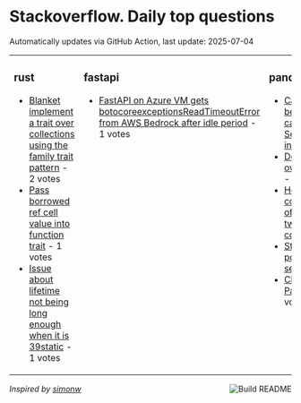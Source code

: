# Stackoverflow. Daily top questions 

Automatically updates via GitHub Action, last update: <!-- date starts -->2025-07-04<!-- date ends -->


<table><tr><td valign="top" width="33%">

### rust
<!-- rust starts -->
* [Blanket implement a trait over collections using the family trait pattern](https://stackoverflow.com/questions/79689578/blanket-implement-a-trait-over-collections-using-the-family-trait-pattern) - 2 votes
* [Pass borrowed ref cell value into function trait](https://stackoverflow.com/questions/79690499/pass-borrowed-ref-cell-value-into-function-trait) - 1 votes
* [Issue about lifetime not being long enough when it is 39static](https://stackoverflow.com/questions/79690038/issue-about-lifetime-not-being-long-enough-when-it-is-static) - 1 votes
<!-- rust ends -->
</td><td valign="top" width="34%">


### fastapi
<!-- fastapi starts -->
* [FastAPI on Azure VM gets botocoreexceptionsReadTimeoutError from AWS Bedrock after idle period](https://stackoverflow.com/questions/79689689/fastapi-on-azure-vm-gets-botocore-exceptions-readtimeouterror-from-aws-bedrock) - 1 votes
<!-- fastapi ends -->
</td><td valign="top" width="34%">


### pandas
<!-- pandas starts -->
* [Cannot understand the behaviour of pandas case_when used on Series with different indexes](https://stackoverflow.com/questions/79689397/cannot-understand-the-behaviour-of-pandas-case-when-used-on-series-with-differen) - 4 votes
* [Does geopandas overestimate distances](https://stackoverflow.com/questions/79690227/does-geopandas-overestimate-distances) - 3 votes
* [How can I create a column that is the result of replacing values in two or more other columns](https://stackoverflow.com/questions/79688933/how-can-i-create-a-column-that-is-the-result-of-replacing-values-in-two-or-more) - 2 votes
* [Strange result when powering pandas integer series](https://stackoverflow.com/questions/79690269/strange-result-when-powering-pandas-integer-series) - 1 votes
* [ChainedAssignmentError  Pandas 3  Warning](https://stackoverflow.com/questions/79689356/chainedassignmenterror-pandas-3-warning) - 1 votes
<!-- pandas ends -->
</td></tr></table>

<a href="https://github.com/hp0404/hp0404/actions"><img src="https://github.com/hp0404/hp0404/workflows/Build%20README/badge.svg" align="right" alt="Build README"></a> <p>*Inspired by  [simonw](https://github.com/simonw/simonw)*</p>
